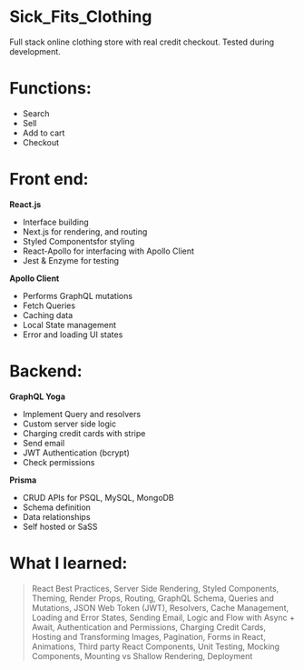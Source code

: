# Sick_Fits_Clothing

Full stack online clothing store with real credit checkout. Tested during development.

<h1>Functions:</h1>

- Search
- Sell
- Add to cart
- Checkout

<h1>Front end:</h1>

<b>React.js</b>

- Interface building
- Next.js for rendering, and routing
- Styled Componentsfor styling
- React-Apollo for interfacing with Apollo Client
- Jest & Enzyme for testing

<b>Apollo Client</b>

- Performs GraphQL mutations
- Fetch Queries
- Caching data
- Local State management
- Error and loading UI states

<h1>Backend:</h1>

<b>GraphQL Yoga</b>

- Implement Query and resolvers
- Custom server side logic
- Charging credit cards with stripe
- Send email
- JWT Authentication (bcrypt)
- Check permissions

<b>Prisma</b>

- CRUD APIs for PSQL, MySQL, MongoDB
- Schema definition
- Data relationships
- Self hosted or SaSS

<h1>What I learned:</h1>

> React Best Practices,
Server Side Rendering,
Styled Components,
Theming,
Render Props,
Routing,
GraphQL Schema,
Queries and Mutations,
JSON Web Token (JWT),
Resolvers,
Cache Management,
Loading and Error States,
Sending Email,
Logic and Flow with Async + Await,
Authentication and Permissions,
Charging Credit Cards,
Hosting and Transforming Images,
Pagination,
Forms in React,
Animations,
Third party React Components,
Unit Testing,
Mocking Components,
Mounting vs Shallow Rendering,
Deployment
